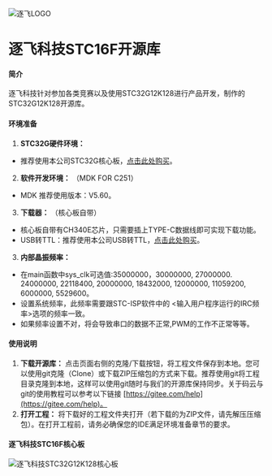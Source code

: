 ![逐飞LOGO](https://images.gitee.com/uploads/images/2019/0924/114256_eaf16bad_1699060.png "逐飞科技logo 中.png")
# 逐飞科技STC16F开源库
#### 简介
逐飞科技针对参加各类竞赛以及使用STC32G12K128进行产品开发，制作的STC32G12K128开源库。

#### 环境准备
1.  **STC32G硬件环境：** 
- 推荐使用本公司STC32G核心板，[点击此处购买](https://item.taobao.com/item.htm?spm=a1z10.3-c-s.w4002-22508770840.9.516749ccPBxWt6&id=669462141907)。
2.  **软件开发环境：** 
（MDK FOR C251）
- MDK 推荐使用版本：V5.60。
3.  **下载器：** 
（核心板自带）
- 核心板自带有CH340E芯片，只需要插上TYPE-C数据线即可实现下载功能。
- USB转TTL：推荐使用本公司USB转TTL，[点击此处购买](https://item.taobao.com/item.htm?spm=a1z10.3-c-s.w4002-22508770840.9.12dc49ccL93dhG&id=524829874577)。
3.  **内部晶振频率：** 
- 在main函数中sys_clk可选值:35000000，30000000, 27000000. 24000000, 22118400, 20000000, 18432000, 12000000, 11059200, 6000000, 5529600。
- 设置系统频率，此频率需要跟STC-ISP软件中的 <输入用户程序运行的IRC频率>选项的频率一致。
- 如果频率设置不对，将会导致串口的数据不正常,PWM的工作不正常等等。


#### 使用说明

1.  **下载开源库：** 点击页面右侧的克隆/下载按钮，将工程文件保存到本地。您可以使用git克隆（Clone）或下载ZIP压缩包的方式来下载。推荐使用git将工程目录克隆到本地，这样可以使用git随时与我们的开源库保持同步。关于码云与git的使用教程可以参考以下链接 [https://gitee.com/help](https://gitee.com/help)。
2.  **打开工程：** 将下载好的工程文件夹打开（若下载的为ZIP文件，请先解压压缩包）。在打开工程前，请务必确保您的IDE满足环境准备章节的要求。

#### 逐飞科技STC16F核心板
![逐飞科技STC32G12K128核心板](https://gd2.alicdn.com/imgextra/i4/2364650632/O1CN01KB6ZVU1GXV3kXoJ6a_!!2364650632.jpg "逐飞科技STC32G12K128核心板.jpg")


